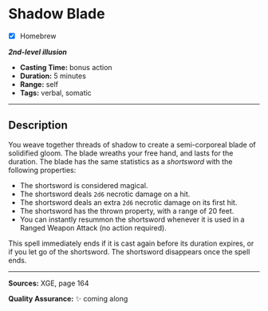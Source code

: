 # Shadow Blade
- [x] Homebrew

***2nd-level illusion***
- **Casting Time:** bonus action
- **Duration:** 5 minutes
- **Range:** self
- **Tags:** verbal, somatic

---

## Description
You weave together threads of shadow to create a semi-corporeal blade of solidified gloom.
The blade wreaths your free hand, and lasts for the duration.
The blade has the same statistics as a *shortsword* with the following properties:
- The shortsword is considered magical.
- The shortsword deals `2d6` necrotic damage on a hit.
- The shortsword deals an extra `2d6` necrotic damage on its first hit.
- The shortsword has the thrown property, with a range of 20 feet.
- You can instantly resummon the shortsword whenever it is used in a Ranged Weapon Attack (no action required).

This spell immediately ends if it is cast again before its duration expires, or if you let go of the shortsword.
The shortsword disappears once the spell ends.

---

**Sources:** XGE, page 164

**Quality Assurance:** :sparkles: coming along
